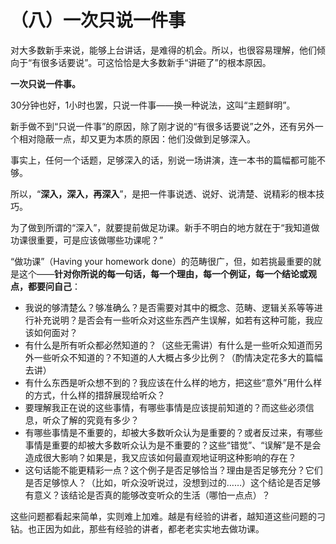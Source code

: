 （八）一次只说一件事 
====================

对大多数新手来说，能够上台讲话，是难得的机会。所以，也很容易理解，他们倾向于“有很多话要说”。可这恰恰是大多数新手“讲砸了”的根本原因。

**一次只说一件事。**

30分钟也好，1小时也罢，只说一件事——换一种说法，这叫“主题鲜明”。

新手做不到“只说一件事”的原因，除了刚才说的“有很多话要说”之外，还有另外一个相对隐蔽一点，却又更为本质的原因：他们没做到足够深入。

事实上，任何一个话题，足够深入的话，别说一场讲演，连一本书的篇幅都可能不够。

所以，“**深入，深入，再深入**”，是把一件事说透、说好、说清楚、说精彩的根本技巧。

为了做到所谓的“深入”，就要提前做足功课。新手不明白的地方就在于“我知道做功课很重要，可是应该做哪些功课呢？”

“做功课”（Having your homework
done）的范畴很广，但，如若挑最重要的就是这个——**针对你所说的每一句话，每一个理由，每一个例证，每一个结论或观点，都要问自己**：

-   我说的够清楚么？够准确么？是否需要对其中的概念、范畴、逻辑关系等等进行补充说明？是否会有一些听众对这些东西产生误解，如若有这种可能，我应该如何面对？
-   有什么是所有听众都必然知道的？（这些无需讲）有什么是一些听众知道而另外一些听众不知道的？不知道的人大概占多少比例？（酌情决定花多大的篇幅去讲）
-   有什么东西是听众想不到的？我应该在什么样的地方，把这些“意外”用什么样的方式，什么样的措辞展现给听众？
-   要理解我正在说的这些事情，有哪些事情是应该提前知道的？而这些必须信息，听众了解的究竟有多少？
-   有哪些事情是不重要的，却被大多数听众认为是重要的？或者反过来，有哪些事情是重要的却被大多数听众认为是不重要的？这些“错觉”、“误解”是不是会造成很大影响？如果是，我又应该如何最直观地证明这种影响的存在？
-   这句话能不能更精彩一点？这个例子是否足够恰当？理由是否足够充分？它们是否足够惊人？（比如，听众没听说过，没想到过的……）这个结论是否足够有意义？该结论是否真的能够改变听众的生活（哪怕一点点）？

这些问题都看起来简单，实则难上加难。越是有经验的讲者，越知道这些问题的刁钻。也正因为如此，那些有经验的讲者，都老老实实地去做功课。
